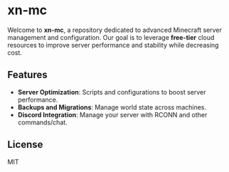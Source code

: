 
# xn-mc

Welcome to **xn-mc**, a repository dedicated to advanced Minecraft server management and configuration.
Our goal is to leverage **free-tier** cloud resources to improve server performance and stability while decreasing cost.

## Features

- **Server Optimization**: Scripts and configurations to boost server performance.
- **Backups and Migrations**: Manage world state across machines.
- **Discord Integration**: Manage your server with RCONN and other commands/chat.

## License

MIT
